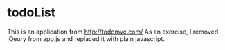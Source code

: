 # todoList
This is an application from http://todomvc.com/
As an exercise, I removed jQeury from app.js and replaced it with plain javascript. 

